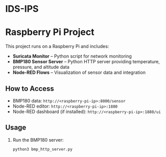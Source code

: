 # IDS-IPS

# Raspberry Pi Project

This project runs on a Raspberry Pi and includes:

- **Suricata Monitor** – Python script for network monitoring  
- **BMP180 Sensor Server** – Python HTTP server providing temperature, pressure, and altitude data  
- **Node-RED Flows** – Visualization of sensor data and integration

## How to Access

- BMP180 data: `http://<raspberry-pi-ip>:8000/sensor`  
- Node-RED editor: `http://<raspberry-pi-ip>:1880`  
- Node-RED dashboard (if installed): `http://<raspberry-pi-ip>:1880/ui`

## Usage

1. Run the BMP180 server:  
   ```bash
   python3 bmp_http_server.py
